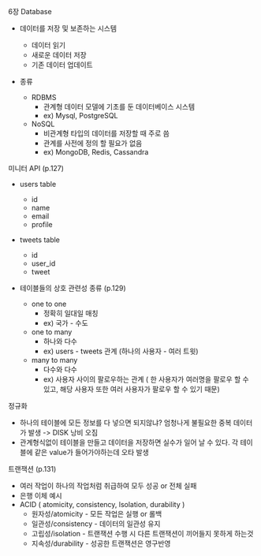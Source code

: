 6장 Database
- 데이터를 저장 및 보존하는 시스템
  - 데이터 읽기
  - 새로운 데이터 저장
  - 기존 데이터 업데이트
  
- 종류
  - RDBMS
    - 관계형 데이터 모델에 기초를 둔 데이터베이스 시스템
    - ex) Mysql, PostgreSQL 
  - NoSQL
    - 비관계형 타입의 데이터를 저장할 때 주로 씀
    - 관계를 사전에 정의 할 필요가 없음
    - ex) MongoDB, Redis, Cassandra
    
미니터 API (p.127)
- users table
  - id
  - name
  - email
  - profile
 - tweets table
   - id
   - user_id
   - tweet
   
- 테이블들의 상호 관련성 종류 (p.129)
  - one to one
    - 정확히 일대일 매칭
    - ex) 국가 - 수도
  - one to many
    - 하나와 다수
    - ex) users - tweets 관계  (하나의 사용자 - 여러 트윗)
  - many to many 
    - 다수와 다수
    - ex) 사용자 사이의 팔로우하는 관계 (  한 사용자가 여러명을 팔로우 할 수 있고, 해당 사용자 또한 여러 사용자가 팔로우 할 수 있기 때문)
    
정규화
  - 하나의 테이블에 모든 정보를 다 넣으면 되지않냐? 엄청나게 불필요한 중복 데이터가 발생 -> DISK 낭비 오짐
  - 관계형식없이 테이블을 만들고 데이터을 저장하면 실수가 일어 날 수 있다. 각 테이블에 같은 value가 들어가야하는데 오타 발생

트랜잭션 (p.131)
  - 여러 작업이 하나의 작업처럼 취급하여 모두 성공 or 전체 실패
  - 은행 이체 예시
  - ACID ( atomicity, consistency, lsolation, durability )
     - 원자성/atomicity - 모든 작업은 실행 or 롤백
     - 일관성/consistency - 데이터의 일관성 유지
     - 고립성/isolation - 트랜잭션 수행 시 다른 트랜잭션이 끼어들지 못하게 하는것
     - 지속성/durability - 성공한 트랜잭션은 영구반영

